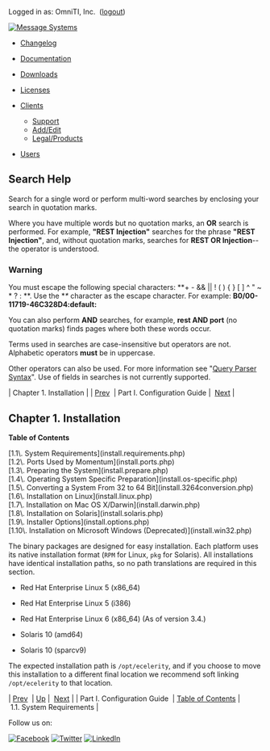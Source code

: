 Logged in as: OmniTI, Inc.  ([logout](https://support.messagesystems.com/logout.php))

[![Message Systems](https://support.messagesystems.com/images/ms-white205.png)](https://support.messagesystems.com/start.php) 

*   [Changelog](https://support.messagesystems.com/start.php?show=changelog)
*   [Documentation](https://support.messagesystems.com/docs/)
*   [Downloads](https://support.messagesystems.com/start.php)

*   [Licenses](https://support.messagesystems.com/license_summary.php)
*   <a href="">Clients</a>
    *   [Support](https://support.messagesystems.com/cs.php)
    *   [Add/Edit](https://support.messagesystems.com/edit_client.php)
    *   [Legal/Products](https://support.messagesystems.com/edit_products.php)
*   [Users](https://support.messagesystems.com/edit_customer.php)

## Search Help

Search for a single word or perform multi-word searches by enclosing your search in quotation marks.

Where you have multiple words but no quotation marks, an **OR** search is performed. For example, **"REST Injection"** searches for the phrase **"REST Injection"**, and, without quotation marks, searches for **REST OR Injection**--the operator is understood.

### Warning

You must escape the following special characters: **+ - && || ! ( ) { } [ ] ^ " ~ * ? : \**. Use the **\** character as the escape character. For example: **B0/00-11719-46C328D4\:default\:**

You can also perform **AND** searches, for example, **rest AND port** (no quotation marks) finds pages where both these words occur.

Terms used in searches are case-insensitive but operators are not. Alphabetic operators **must** be in uppercase.

Other operators can also be used. For more information see "[Query Parser Syntax](https://lucene.apache.org/core/old_versioned_docs/versions/3_0_0/queryparsersyntax.html)". Use of fields in searches is not currently supported.

| Chapter 1. Installation |
| [Prev](p.guide.php)  | Part I. Configuration Guide |  [Next](install.requirements.php) |

## Chapter 1. Installation

**Table of Contents**

<dl class="toc">

<dt>[1.1\. System Requirements](install.requirements.php)</dt>

<dt>[1.2\. Ports Used by Momentum](install.ports.php)</dt>

<dt>[1.3\. Preparing the System](install.prepare.php)</dt>

<dt>[1.4\. Operating System Specific Preparation](install.os-specific.php)</dt>

<dt>[1.5\. Converting a System From 32 to 64 Bit](install.3264conversion.php)</dt>

<dt>[1.6\. Installation on Linux](install.linux.php)</dt>

<dt>[1.7\. Installation on Mac OS X/Darwin](install.darwin.php)</dt>

<dt>[1.8\. Installation on Solaris](install.solaris.php)</dt>

<dt>[1.9\. Installer Options](install.options.php)</dt>

<dt>[1.10\. Installation on Microsoft Windows (Deprecated)](install.win32.php)</dt>

</dl>

The binary packages are designed for easy installation. Each platform uses its native installation format (`RPM` for Linux, `pkg` for Solaris). All installations have identical installation paths, so no path translations are required in this section.

*   Red Hat Enterprise Linux 5 (x86_64)

*   Red Hat Enterprise Linux 5 (i386)

*   Red Hat Enterprise Linux 6 (x86_64) (As of version 3.4.)

*   Solaris 10 (amd64)

*   Solaris 10 (sparcv9)

The expected installation path is `/opt/ecelerity`, and if you choose to move this installation to a different final location we recommend soft linking `/opt/ecelerity` to that location.

| [Prev](p.guide.php)  | [Up](p.guide.php) |  [Next](install.requirements.php) |
| Part I. Configuration Guide  | [Table of Contents](index.php) |  1.1. System Requirements |

Follow us on:

[![Facebook](https://support.messagesystems.com/images/icon-facebook.png)](http://www.facebook.com/messagesystems) [![Twitter](https://support.messagesystems.com/images/icon-twitter.png)](http://twitter.com/#!/MessageSystems) [![LinkedIn](https://support.messagesystems.com/images/icon-linkedin.png)](http://www.linkedin.com/company/message-systems)